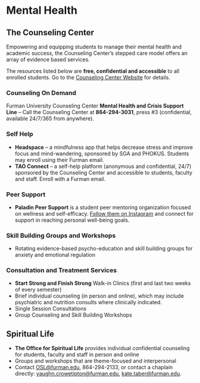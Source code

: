 # Mental Health

## The Counseling Center
Empowering and equipping students to manage their mental health and academic success, the Counseling Center’s stepped care model offers an array of evidence based services.

The resources listed below are **free, confidential and accessible** to all enrolled students. Go to the  [Counseling Center Website](https://www.furman.edu/counseling-center/) for details.

### Counseling On Demand

Furman University Counseling Center **Mental Health and Crisis Support Line** – Call the Counseling Center at **864-294-3031**, press #3 (confidential, available 24/7/365 from anywhere).

### Self Help
* **Headspace** – a mindfulness app that helps decrease stress and improve focus and mind-wandering,
sponsored by SGA and PHOKUS. Students may enroll using their Furman email.
* **TAO Connect** – a self-help platform (anonymous and confidential, 24/7) sponsored by the Counseling Center and accessible to students, faculty and staff. Enroll with a Furman email.

### Peer Support
* **Paladin Peer Support** is a student peer mentoring organization focused on wellness and self-efficacy.
[Follow them on Instagram](https://www.instagram.com/paladinpeersupport/?hl=en) and connect for support in reaching personal well-being goals.
### Skill Building Groups and Workshops
* Rotating evidence-based psycho-education and skill building groups for anxiety and emotional
regulation
### Consultation and Treatment Services
* **Start Strong and Finish Strong** Walk-in Clinics (first and last two weeks of every semester)
* Brief individual counseling (in person and online), which may include psychiatric and nutrition consults where clinically indicated.
* Single Session Consultations
* Group Counseling and Skill Building Workshops

## Spiritual Life
* **The Office for Spiritual Life** provides individual confidential counseling for students, faculty and staff in
person and online
* Groups and workshops that are theme-focused and interpersonal
* Contact OSL@furman.edu, 864-294-2133, or contact a chaplain directly:
vaughn.crowetipton@furman.edu, kate.taber@furman.edu.